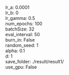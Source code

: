 lr_a: 0.0001  
lr_b: 0  
lr_gamma: 0.5  
num_epochs: 100  
batchSize: 32  
eval_interval: 50  
burn_in: False  
random_seed: 1  
alpha: 0.1  
d: 1  
save_folder: ./result/result1/  
use_gpu: False  
